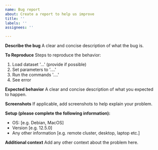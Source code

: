```yaml
---
name: Bug report
about: Create a report to help us improve
title: ''
labels: ''
assignees: ''

---
```


**Describe the bug**
A clear and concise description of what the bug is.

**To Reproduce**
Steps to reproduce the behavior:
1. Load dataset '...' (provide if possible)
2. Set parameters to '....'
3. Run the commands '....'
4. See error

**Expected behavior**
A clear and concise description of what you expected to happen.

**Screenshots**
If applicable, add screenshots to help explain your problem.

**Setup (please complete the following information):**
 - OS: [e.g. Debian, MacOS]
 - Version [e.g. 12.5.0]
 - Any other information [e.g. remote cluster, desktop, laptop etc.]

**Additional context**
Add any other context about the problem here.
